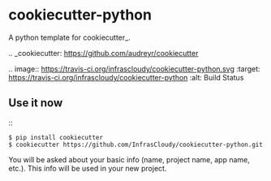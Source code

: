 cookiecutter-python
===================

A python template for cookiecutter_.

.. _cookiecutter: https://github.com/audreyr/cookiecutter

.. image:: https://travis-ci.org/infrascloudy/cookiecutter-python.svg
    :target: https://travis-ci.org/infrascloudy/cookiecutter-python
    :alt: Build Status

Use it now
----------
::

    $ pip install cookiecutter
    $ cookiecutter https://github.com/InfrasCloudy/cookiecutter-python.git

You will be asked about your basic info (name, project name, app name, etc.). This info will be used in your new project.
